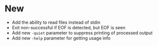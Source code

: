 # New
- Add the ability to read files instead of stdin
- Exit non-successful if EOF is detected, but EOF is seen
- Add new `-quiet` parameter to suppress printing of processed output
- Add new `-help` parameter for getting usage info
